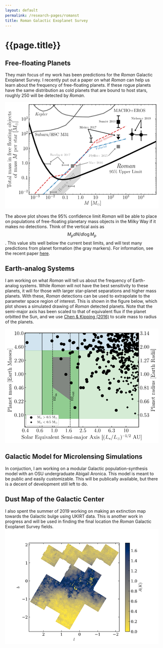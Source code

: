 ```yaml
---
layout: default
permalink: /research-pages/romanst
title: Roman Galactic Exoplanet Survey
---
```

# {{page.title}}

## Free-floating Planets

They main focus of my work has been predictions for the *Roman* Galactic Exoplanet Survey. I recently put out a paper on what *Roman* can help us learn about the frequency of free-floating planets. If these rogue planets have the same distribution as cold planets that are bound to host stars, roughly 250 will be detected by *Roman*.

![limit_plot](../assets/img/limit_plot_comp.png)

The above plot shows the 95% confidence limit *Roman* will be able to place on populations of free-floating planetary mass objects in the Milky Way if it makes no detections. Think of the vertical axis as $$M_p dN/d\log{M_p}$$. This value sits well below the current best limits, and will test many predictions from planet formation (the gray markers). For information, see the recent paper [here](https://ui.adsabs.harvard.edu/abs/2020arXiv200610760J/abstract).

## Earth-analog Systems
I am working on what *Roman* will tell us about the frequency of Earth-analog systems. While *Roman* will not have the best sensitivity to these planets, it will for those with larger star-planet separations and higher mass planets. With these, *Roman* detections can be used to extrapolate to the parameter space region of interest. This is shown in the figure below, which plot shows a simulated drawing of *Roman* detected planets. Note that the semi-major axis has been scaled to that of equivalent flux if the planet orbitted the Sun, and we use [Chen & Kipping (2016)](https://ui.adsabs.harvard.edu/abs/2017ApJ...834...17C/abstract) to scale mass to radius of the planets. 

![earth_analog](../assets/img/m_scaleda_hz_chi60_prelim.png)


## Galactic Model for Microlensing Simulations

In conjuction, I am working on a modular Galactic population-synthesis model with an OSU undergraduate Abigail Aronica. This model is meant to be public and easily customizable. This will be publically available, but there is a decent of development still left to do. 

## Dust Map of the Galactic Center

I also spent the summer of 2019 working on making an extinction map towards the Galactic bulge using UKIRT data. This is another work in progress and will be used in finding the final location the *Roman* Galactic Exoplanet Survey fields.
![A_K](../assets/img/A_K.png)
